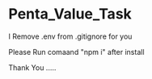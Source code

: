 # Penta_Value_Task

I Remove .env from .gitignore for you

Please Run comaand "npm i" after install

Thank You .....